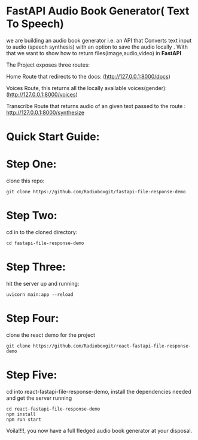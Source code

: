 # FastAPI Audio Book Generator( Text To Speech)
we are building an audio book generator i.e. an API that Converts text input to audio (speech synthesis) with an option to save the audio locally .
With that we want to show how to return files(image,audio,video) in **FastAPI** 



The Project exposes three routes:

Home Route that redirects to the docs: (http://127.0.0.1:8000/docs)

Voices Route, this returns all the locally available voices(gender): (http://127.0.0.1:8000/voices)

Transcribe Route that returns audio of an given text passed to the route : http://127.0.0.1:8000/synthesize

# Quick Start Guide:
# Step One:
clone this repo:
```
git clone https://github.com/Radioboxgit/fastapi-file-response-demo

```

# Step Two:
cd in to the cloned directory:

```
cd fastapi-file-response-demo

```
# Step Three:
hit the server up and running:

```
uvicorn main:app --reload

```
# Step Four:
clone the react demo for the project

```
git clone https://github.com/Radioboxgit/react-fastapi-file-response-demo

```
# Step Five:
cd into react-fastapi-file-response-demo, install the dependencies needed
and get the server running
```
cd react-fastapi-file-response-demo
npm install
npm run start
```

Voila!!!!, you now have a full fledged audio book generator at your disposal.


